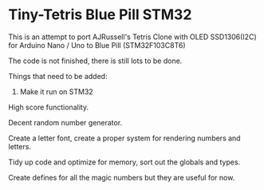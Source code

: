 # Tiny-Tetris Blue Pill STM32

This is an attempt to port AJRussell's Tetris Clone with OLED SSD1306(I2C) for Arduino Nano / Uno to Blue Pill (STM32F103C8T6)

The code is not finished, there is still lots to be done.

Things that need to be added:

1. Make it run on STM32

High score functionality.

Decent random number generator.

Create a letter font, create a proper system for rendering numbers and letters.

Tidy up code and optimize for memory, sort out the globals and types.

Create defines for all the magic numbers but they are useful for now.



